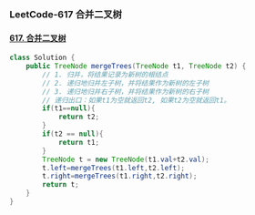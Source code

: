 ### LeetCode-617 合并二叉树

#### [617. 合并二叉树](https://leetcode-cn.com/problems/merge-two-binary-trees/)

```java
class Solution {
    public TreeNode mergeTrees(TreeNode t1, TreeNode t2) {
        // 1. 归并，将结果记录为新树的根结点
        // 2. 递归地归并左子树，并将结果作为新树的左子树
        // 3. 递归地归并右子树，并将结果作为新树的右子树
        // 递归出口：如果t1为空就返回t2, 如果t2为空就返回t1。
        if(t1==null){
            return t2;
        }
        if(t2 == null){
            return t1;
        }
        TreeNode t = new TreeNode(t1.val+t2.val);
        t.left=mergeTrees(t1.left,t2.left);
        t.right=mergeTrees(t1.right,t2.right);
        return t;
    }
}
```

